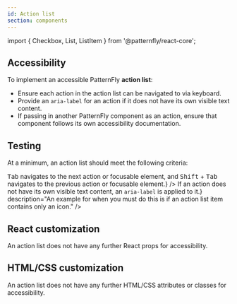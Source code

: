 ```yaml
---
id: Action list
section: components
---
```


import { Checkbox, List, ListItem } from '@patternfly/react-core';

## Accessibility

To implement an accessible PatternFly **action list**:

- Ensure each action in the action list can be navigated to via keyboard.
- Provide an `aria-label` for an action if it does not have its own visible text content.
- If passing in another PatternFly component as an action, ensure that component follows its own accessibility documentation.

## Testing

At a minimum, an action list should meet the following criteria:

<List isPlain>
  <ListItem>
    <Checkbox id="action-list-a11y-checkbox-1" label="Standard keyboard navigation can be used to navigate between each action or other focusable elements." description={<span><kbd>Tab</kbd> navigates to the next action or focusable element, and <kbd>Shift</kbd> + <kbd>Tab</kbd> navigates to the previous action or focusable element.</span>} />
  </ListItem>
  <ListItem>
    <Checkbox id="action-list-a11y-checkbox-2" label={<span>If an action does not have its own visible text content, an <code className="ws-code">aria-label</code> is applied to it.</span>} description="An example for when you must do this is if an action list item contains only an icon." />
  </ListItem>
</List>

## React customization

An action list does not have any further React props for accessibility. 

## HTML/CSS customization

An action list does not have any further HTML/CSS attributes or classes for accessibility. 